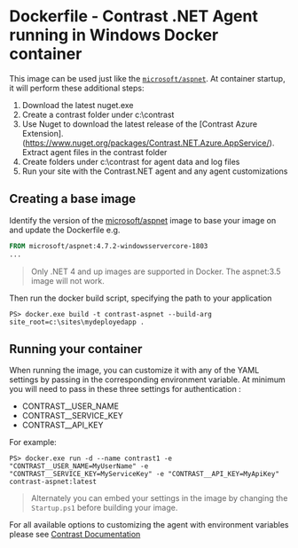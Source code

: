 # Dockerfile - Contrast .NET Agent running in Windows Docker container

This image can be used just like the [`microsoft/aspnet`](https://hub.docker.com/r/microsoft/aspnet/).  At container startup, it will perform these additional steps:

1. Download the latest nuget.exe
2. Create a contrast folder under c:\contrast
2. Use Nuget to download the latest release of the [Contrast Azure Extension].  (https://www.nuget.org/packages/Contrast.NET.Azure.AppService/).  Extract agent files in the contrast folder
4. Create folders under c:\contrast for agent data and log files
5. Run your site with the Contrast.NET agent and any agent customizations

## Creating a base image

Identify the version of the [microsoft/aspnet](https://hub.docker.com/r/microsoft/aspnet/) image to base your image on and update the Dockerfile e.g.
```Dockerfile
FROM microsoft/aspnet:4.7.2-windowsservercore-1803
...
```

> Only .NET 4 and up images are supported in Docker.  The aspnet:3.5 image will not work.

Then run the docker build script, specifying the path to your application

```posh
PS> docker.exe build -t contrast-aspnet --build-arg site_root=c:\sites\mydeployedapp .
```

## Running your container

When running the image, you can customize it with any of the YAML settings by passing in the corresponding environment variable.  At minimum you will need to pass in these three settings for authentication :
* CONTRAST__USER_NAME 
* CONTRAST__SERVICE_KEY
* CONTRAST__API_KEY

For example:

```posh
PS> docker.exe run -d --name contrast1 -e "CONTRAST__USER_NAME=MyUserName" -e "CONTRAST__SERVICE_KEY=MyServiceKey" -e "CONTRAST__API_KEY=MyApiKey" contrast-aspnet:latest

```

> Alternately you can embed your settings in the image by changing the `Startup.ps1` before building your image.

For all available options to customizing the agent with environment variables please see [Contrast Documentation](https://docs.contrastsecurity.com/installation-netconfig.html#net-yaml)
